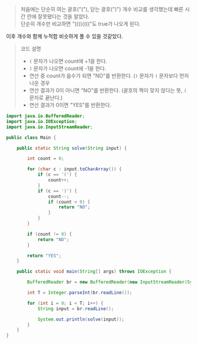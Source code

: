 
> 처음에는 단순히 여는 괄호("("), 닫는 괄호(")") 개수 비교를 생각했는데 빠른 시간 안에 잘못됐다는 것을 알았다.  
> 단순히 개수만 비교하면 "))))(((("도 true가 나오게 된다.

이후 개수와 함께 누적합 비슷하게 풀 수 있을 것같았다.

> 코드 설명  
> - `(` 문자가 나오면 count에 +1을 한다.
> - `)` 문자가 나오면 count에 -1을 한다.
> - 연산 중 count가 음수가 되면 "NO"를 반환한다. (`)` 문자가 `(` 문자보다 먼저 나온 경우
> - 연산 결과가 0이 아니면 "NO"를 반환한다. (괄호의 짝이 맞지 않다는 뜻, `(` 문자로 끝난다.)
> - 연산 결과가 0이면 "YES"를 반환한다.
> 
```java
import java.io.BufferedReader;
import java.io.IOException;
import java.io.InputStreamReader;

public class Main {

    public static String solve(String input) {

        int count = 0;

        for (char c : input.toCharArray()) {
            if (c == '(') {
                count++;
            }
            if (c == ')') {
                count--;
                if (count < 0) {
                    return "NO";
                }
            }
        }

        if (count != 0) {
            return "NO";
        }

        return "YES";
    }

    public static void main(String[] args) throws IOException {

        BufferedReader br = new BufferedReader(new InputStreamReader(System.in));

        int T = Integer.parseInt(br.readLine());

        for (int i = 0; i < T; i++) {
            String input = br.readLine();

            System.out.println(solve(input));
        }
    }
}
```